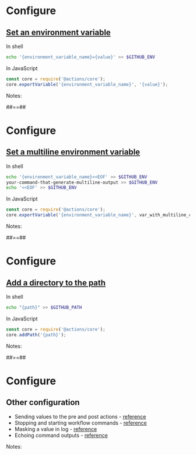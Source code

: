 <!-- .slide: class="with-code-bg-dark" -->

# Configure

## [Set an environment variable](https://docs.github.com/en/actions/using-workflows/workflow-commands-for-github-actions#setting-an-environment-variable)

In shell

```bash
echo '{environment_variable_name}={value}' >> $GITHUB_ENV
```

In JavaScript

```js
const core = require('@actions/core');
core.exportVariable('{environment_variable_name}', '{value}');
```

Notes:

##==##

<!-- .slide: class="with-code-bg-dark" -->

# Configure

## [Set a multiline environment variable](https://docs.github.com/en/actions/using-workflows/workflow-commands-for-github-actions#multiline-strings)

In shell

```bash
echo '{environment_variable_name}<<EOF' >> $GITHUB_ENV
your-command-that-generate-multiline-output >> $GITHUB_ENV
echo '<<EOF' >> $GITHUB_ENV
```

In JavaScript

```js
const core = require('@actions/core');
core.exportVariable('{environment_variable_name}', var_with_multiline_content);
```

Notes:

##==##

<!-- .slide: class="with-code-bg-dark" -->

# Configure

## [Add a directory to the path](https://docs.github.com/en/actions/using-workflows/workflow-commands-for-github-actions#adding-a-system-path)

In shell

```bash
echo "{path}" >> $GITHUB_PATH
```

In JavaScript

```js
const core = require('@actions/core');
core.addPath('{path}');
```

Notes:
 
##==##

# Configure

## Other configuration

- Sending values to the pre and post actions - [reference](https://docs.github.com/en/actions/using-workflows/workflow-commands-for-github-actions#sending-values-to-the-pre-and-post-actions)
- Stopping and starting workflow commands - [reference](https://docs.github.com/en/actions/using-workflows/workflow-commands-for-github-actions#stopping-and-starting-workflow-commands)
- Masking a value in log - [reference](https://docs.github.com/en/actions/using-workflows/workflow-commands-for-github-actions#masking-a-value-in-log)
- Echoing command outputs - [reference](https://docs.github.com/en/actions/using-workflows/workflow-commands-for-github-actions#echoing-command-outputs)

Notes:
